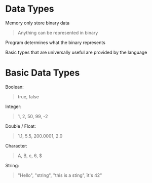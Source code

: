 # Data Types

Memory only store binary data

> Anything can be represented in binary

Program determines what the binary represents

Basic types that are universally useful are provided by the language

# Basic Data Types

Boolean:

> true, false

Integer:

> 1, 2, 50, 99, -2

Double / Float:

> 1.1, 5.5, 200.0001, 2.0

Character:

> A, B, c, 6, $

String:

> "Hello", "string", "this is a sting", ït's 42"
